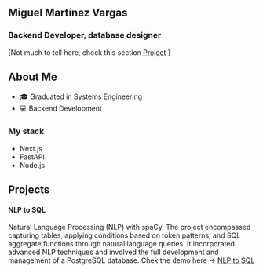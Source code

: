 ## Miguel Martínez Vargas 
### Backend Developer, database designer

[Not much to tell here, check this section [Project](#projects) ]

## About Me

- 🎓 Graduated in Systems Engineering
- 💻 Backend Development

### My stack

- Next.js
- FastAPI
- Node.js

## Projects

#### NLP to SQL
Natural Language Processing (NLP) with spaCy. The project encompassed capturing tables, applying conditions based on token patterns, and SQL aggregate functions through natural language queries. It incorporated advanced NLP techniques and involved the full development and management of a PostgreSQL database. Chek the demo here ->
[NLP to SQL](https://tholliver.vercel.app/projects/tho1-2023)
